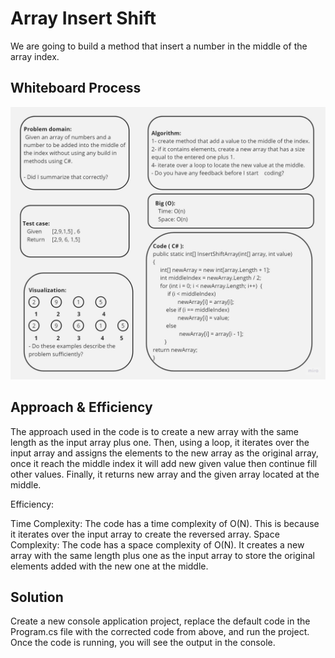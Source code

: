 # Array Insert Shift
We are going to build a method that insert a number in the middle of the array index.

## Whiteboard Process
![](./WhiteBord.jpg)

## Approach & Efficiency

The approach used in the code is to create a new array with the same length as the input array plus one. Then, using a loop, it iterates over the input array and assigns the elements to the new array as the original array, once it reach the middle index it will add new given value then continue fill other values. Finally, it returns new array and the given array located at the middle.

Efficiency:

Time Complexity: The code has a time complexity of O(N). This is because it iterates over the input array to create the reversed array.
Space Complexity: The code has a space complexity of O(N). It creates a new array with the same length plus one as the input array to store the original elements added with the new one at the middle.
## Solution
Create a new console application project, replace the default code in the Program.cs file with the corrected code from above, and run the project.
Once the code is running, you will see the output in the console.